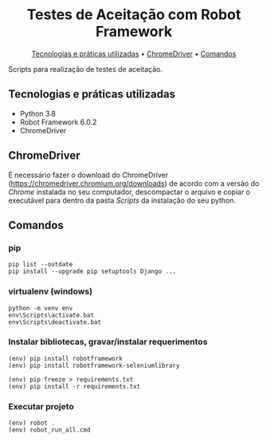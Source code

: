 <h1 align="center">
  Testes de Aceitação com Robot Framework
</h1>
<p align="center">
  <a href="#tecnologias-e-práticas-utilizadas">Tecnologias e práticas utilizadas</a> •
  <a href="#chromedriver">ChromeDriver</a> •
  <a href="#comandos">Comandos</a>
</p>

Scripts para realização de testes de aceitação.

## Tecnologias e práticas utilizadas
- Python 3.8
- Robot Framework 6.0.2
- ChromeDriver

## ChromeDriver

É necessário fazer o download do ChromeDriver (https://chromedriver.chromium.org/downloads) de acordo com a versão do *Chrome* instalada no seu computador, descompactar o arquivo e copiar o executável para dentro da pasta *Scripts* da instalação do seu python.

## Comandos

### pip
```
pip list --outdate
pip install --upgrade pip setuptools Django ...
```

### virtualenv (windows)
```
python -m venv env
env\Scripts\activate.bat
env\Scripts\deactivate.bat
```

### Instalar bibliotecas, gravar/instalar requerimentos
```
(env) pip install robotframework
(env) pip install robotframework-seleniumlibrary

(env) pip freeze > requirements.txt
(env) pip install -r requirements.txt
```

### Executar projeto
```
(env) robot .
(env) robot_run_all.cmd
```

